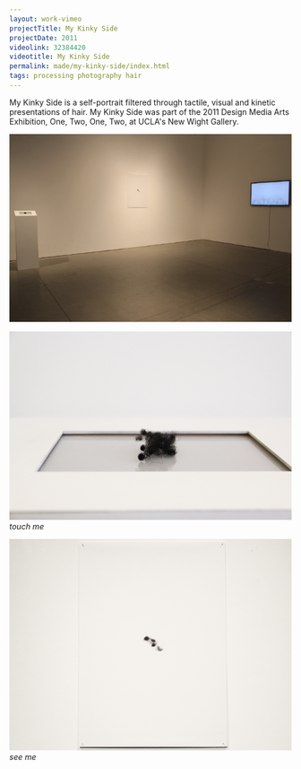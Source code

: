 ```yaml
---
layout: work-vimeo
projectTitle: My Kinky Side
projectDate: 2011
videolink: 32384420
videotitle: My Kinky Side
permalink: made/my-kinky-side/index.html
tags: processing photography hair
---
```

My Kinky Side is a self-portrait filtered through tactile, visual and kinetic presentations of hair. My Kinky Side was part of the 2011 Design Media Arts Exhibition, One, Two, One, Two, at UCLA's New Wight Gallery. 


![installation][img01]

![touch me][img02]
_touch me_

![see me][img03]
_see me_


[img01]: /img/my-kinky-side01.jpg
[img02]: /img/my-kinky-side02.png
[img03]: /img/my-kinky-side03.png

